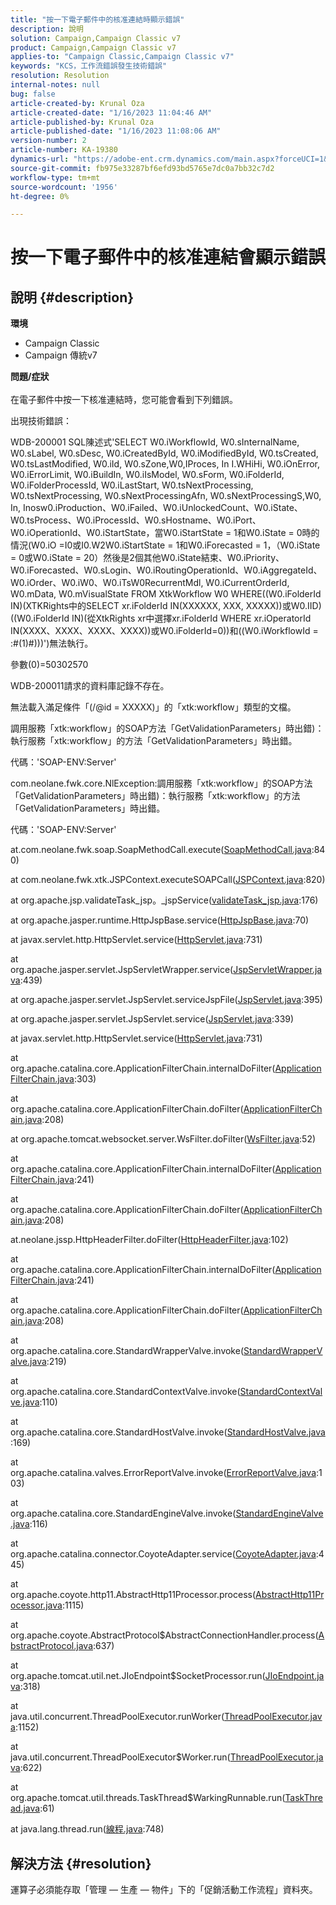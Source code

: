 ```yaml
---
title: "按一下電子郵件中的核准連結時顯示錯誤"
description: 說明
solution: Campaign,Campaign Classic v7
product: Campaign,Campaign Classic v7
applies-to: "Campaign Classic,Campaign Classic v7"
keywords: "KCS，工作流錯誤發生技術錯誤"
resolution: Resolution
internal-notes: null
bug: false
article-created-by: Krunal Oza
article-created-date: "1/16/2023 11:04:46 AM"
article-published-by: Krunal Oza
article-published-date: "1/16/2023 11:08:06 AM"
version-number: 2
article-number: KA-19380
dynamics-url: "https://adobe-ent.crm.dynamics.com/main.aspx?forceUCI=1&pagetype=entityrecord&etn=knowledgearticle&id=cd8acb95-8d95-ed11-aad1-6045bd006793"
source-git-commit: fb975e33287bf6efd93bd5765e7dc0a7bb32c7d2
workflow-type: tm+mt
source-wordcount: '1956'
ht-degree: 0%

---
```


# 按一下電子郵件中的核准連結會顯示錯誤

## 說明 {#description}

<b>環境</b>
- Campaign Classic
- Campaign 傳統v7



<b>問題/症狀</b><br> <br>在電子郵件中按一下核准連結時，您可能會看到下列錯誤。<br>


出現技術錯誤：

WDB-200001 SQL陳述式&#39;SELECT W0.iWorkflowId, W0.sInternalName, W0.sLabel, W0.sDesc, W0.iCreatedById, W0.iModifiedById, W0.tsCreated, W0.tsLastModified, W0.iId, W0.sZone,W0,IProces, In I.WHiHi, W0.iOnError, W0.iErrorLimit, W0.iBuildIn, W0.iIsModel, W0.sForm, W0.iFolderId, W0.iFolderProcessId, W0.iLastStart, W0.tsNextProcessing, W0.tsNextProcessing, W0.sNextProcessingAfn, W0.sNextProcessingS,W0, In, Inosw0.iProduction、W0.iFailed、W0.iUnlockedCount、W0.iState、W0.tsProcess、W0.iProcessId、W0.sHostname、W0.iPort、W0.iOperationId、W0.iStartState，當W0.iStartState = 1和W0.iState = 0時的情況(W0.iO =I0或I0.W2W0.iStartState = 1和W0.iForecasted = 1，（W0.iState = 0或W0.iState = 20）然後是2個其他W0.iState結束、W0.iPriority、W0.iForecasted、W0.sLogin、W0.iRoutingOperationId、W0.iAggregateId、W0.iOrder、W0.iW0、W0.iTsW0RecurrentMdl, W0.iCurrentOrderId, W0.mData, W0.mVisualState FROM XtkWorkflow W0 WHERE((W0.iFolderId IN)(XTKRights中的SELECT xr.iFolderId IN(XXXXXX, XXX, XXXXX))或W0.IID)((W0.iFolderId IN)(從XtkRights xr中選擇xr.iFolderId WHERE xr.iOperatorId IN(XXXX、XXXX、XXXX、XXXX))或W0.iFolderId=0))和((W0.iWorkflowId = :#(1)#)))&#39;)無法執行。

參數(0)=50302570



WDB-200011請求的資料庫記錄不存在。

無法載入滿足條件「(/@id = XXXXX)」的「xtk:workflow」類型的文檔。



調用服務「xtk:workflow」的SOAP方法「GetValidationParameters」時出錯)：執行服務「xtk:workflow」的方法「GetValidationParameters」時出錯。



代碼：&#39;SOAP-ENV:Server&#39;

com.neolane.fwk.core.NlException:調用服務「xtk:workflow」的SOAP方法「GetValidationParameters」時出錯)：執行服務「xtk:workflow」的方法「GetValidationParameters」時出錯。

代碼：&#39;SOAP-ENV:Server&#39;

at.com.neolane.fwk.soap.SoapMethodCall.execute([SoapMethodCall.java](https://urldefense.proofpoint.com/v2/url?u=http-3A__SoapMethodCall.java&amp;amp;d=DwQFAg&amp;amp;c=pBpWB3g5lxYDsRBNURdZrQ&amp;amp;r=ft-UOfIYBIWHs2c_95HGjEY1pfCklxxXqampnht1Pxw&amp;amp;m=d3k3LFmUwXpsmQywrQ1YBIk0cok_oChFcVL9T9J7oOg&amp;amp;s=awiBFikoKq0cU2PSZ8ibSOQYx7u7lihxPQseS9nSP1s&amp;amp;e=):840)

at com.neolane.fwk.xtk.JSPContext.executeSOAPCall([JSPContext.java](https://urldefense.proofpoint.com/v2/url?u=http-3A__JSPContext.java&amp;amp;d=DwQFAg&amp;amp;c=pBpWB3g5lxYDsRBNURdZrQ&amp;amp;r=ft-UOfIYBIWHs2c_95HGjEY1pfCklxxXqampnht1Pxw&amp;amp;m=d3k3LFmUwXpsmQywrQ1YBIk0cok_oChFcVL9T9J7oOg&amp;amp;s=BXEpguLlZ3ELDIZA628lLc9_hc1Rbj3es-XHjf9lgig&amp;amp;e=):820)

at org.apache.jsp.validateTask_jsp。_jspService([validateTask_jsp.java](https://urldefense.proofpoint.com/v2/url?u=http-3A__validateTask-5Fjsp.java&amp;amp;d=DwQFAg&amp;amp;c=pBpWB3g5lxYDsRBNURdZrQ&amp;amp;r=ft-UOfIYBIWHs2c_95HGjEY1pfCklxxXqampnht1Pxw&amp;amp;m=d3k3LFmUwXpsmQywrQ1YBIk0cok_oChFcVL9T9J7oOg&amp;amp;s=hLv9IUmi4zw1e278xsheI3mQjkiQPBRjlsEtWf5jbOs&amp;amp;e=):176)

at org.apache.jasper.runtime.HttpJspBase.service([HttpJspBase.java](https://urldefense.proofpoint.com/v2/url?u=http-3A__HttpJspBase.java&amp;amp;d=DwQFAg&amp;amp;c=pBpWB3g5lxYDsRBNURdZrQ&amp;amp;r=ft-UOfIYBIWHs2c_95HGjEY1pfCklxxXqampnht1Pxw&amp;amp;m=d3k3LFmUwXpsmQywrQ1YBIk0cok_oChFcVL9T9J7oOg&amp;amp;s=FF_j-fivRHxPnD2awIc-HNivNA9MYYw-xuCMAILo0D8&amp;amp;e=):70)

at javax.servlet.http.HttpServlet.service([HttpServlet.java](https://urldefense.proofpoint.com/v2/url?u=http-3A__HttpServlet.java&amp;amp;d=DwQFAg&amp;amp;c=pBpWB3g5lxYDsRBNURdZrQ&amp;amp;r=ft-UOfIYBIWHs2c_95HGjEY1pfCklxxXqampnht1Pxw&amp;amp;m=d3k3LFmUwXpsmQywrQ1YBIk0cok_oChFcVL9T9J7oOg&amp;amp;s=Fa09AbRcVCcQBefoXco9JQ8naPdtrWTYtTHnFTnv43U&amp;amp;e=):731)

at org.apache.jasper.servlet.JspServletWrapper.service([JspServletWrapper.java](https://urldefense.proofpoint.com/v2/url?u=http-3A__JspServletWrapper.java&amp;amp;d=DwQFAg&amp;amp;c=pBpWB3g5lxYDsRBNURdZrQ&amp;amp;r=ft-UOfIYBIWHs2c_95HGjEY1pfCklxxXqampnht1Pxw&amp;amp;m=d3k3LFmUwXpsmQywrQ1YBIk0cok_oChFcVL9T9J7oOg&amp;amp;s=3-ZlpmNPgbFqNXzfzIV60TQ0fAOYN6s90mcayAQf2tA&amp;amp;e=):439)

at org.apache.jasper.servlet.JspServlet.serviceJspFile([JspServlet.java](https://urldefense.proofpoint.com/v2/url?u=http-3A__JspServlet.java&amp;amp;d=DwQFAg&amp;amp;c=pBpWB3g5lxYDsRBNURdZrQ&amp;amp;r=ft-UOfIYBIWHs2c_95HGjEY1pfCklxxXqampnht1Pxw&amp;amp;m=d3k3LFmUwXpsmQywrQ1YBIk0cok_oChFcVL9T9J7oOg&amp;amp;s=ncp2Fe9P7NNNx0wmPlsZF7ar9h0H2tI1nbBC-ALPLTk&amp;amp;e=):395)

at org.apache.jasper.servlet.JspServlet.service([JspServlet.java](https://urldefense.proofpoint.com/v2/url?u=http-3A__JspServlet.java&amp;amp;d=DwQFAg&amp;amp;c=pBpWB3g5lxYDsRBNURdZrQ&amp;amp;r=ft-UOfIYBIWHs2c_95HGjEY1pfCklxxXqampnht1Pxw&amp;amp;m=d3k3LFmUwXpsmQywrQ1YBIk0cok_oChFcVL9T9J7oOg&amp;amp;s=ncp2Fe9P7NNNx0wmPlsZF7ar9h0H2tI1nbBC-ALPLTk&amp;amp;e=):339)

at javax.servlet.http.HttpServlet.service([HttpServlet.java](https://urldefense.proofpoint.com/v2/url?u=http-3A__HttpServlet.java&amp;amp;d=DwQFAg&amp;amp;c=pBpWB3g5lxYDsRBNURdZrQ&amp;amp;r=ft-UOfIYBIWHs2c_95HGjEY1pfCklxxXqampnht1Pxw&amp;amp;m=d3k3LFmUwXpsmQywrQ1YBIk0cok_oChFcVL9T9J7oOg&amp;amp;s=Fa09AbRcVCcQBefoXco9JQ8naPdtrWTYtTHnFTnv43U&amp;amp;e=):731)

at org.apache.catalina.core.ApplicationFilterChain.internalDoFilter([ApplicationFilterChain.java](https://urldefense.proofpoint.com/v2/url?u=http-3A__ApplicationFilterChain.java&amp;amp;d=DwQFAg&amp;amp;c=pBpWB3g5lxYDsRBNURdZrQ&amp;amp;r=ft-UOfIYBIWHs2c_95HGjEY1pfCklxxXqampnht1Pxw&amp;amp;m=d3k3LFmUwXpsmQywrQ1YBIk0cok_oChFcVL9T9J7oOg&amp;amp;s=ik8-oKIwbKE5YJaoMaTCMYAP_PaFh1n58NZ3KCdbpoY&amp;amp;e=):303)

at org.apache.catalina.core.ApplicationFilterChain.doFilter([ApplicationFilterChain.java](https://urldefense.proofpoint.com/v2/url?u=http-3A__ApplicationFilterChain.java&amp;amp;d=DwQFAg&amp;amp;c=pBpWB3g5lxYDsRBNURdZrQ&amp;amp;r=ft-UOfIYBIWHs2c_95HGjEY1pfCklxxXqampnht1Pxw&amp;amp;m=d3k3LFmUwXpsmQywrQ1YBIk0cok_oChFcVL9T9J7oOg&amp;amp;s=ik8-oKIwbKE5YJaoMaTCMYAP_PaFh1n58NZ3KCdbpoY&amp;amp;e=):208)

at org.apache.tomcat.websocket.server.WsFilter.doFilter([WsFilter.java](https://urldefense.proofpoint.com/v2/url?u=http-3A__WsFilter.java&amp;amp;d=DwQFAg&amp;amp;c=pBpWB3g5lxYDsRBNURdZrQ&amp;amp;r=ft-UOfIYBIWHs2c_95HGjEY1pfCklxxXqampnht1Pxw&amp;amp;m=d3k3LFmUwXpsmQywrQ1YBIk0cok_oChFcVL9T9J7oOg&amp;amp;s=UT8dGGfRKufp9KgwIFeZHhe5T12r54V1D382MnYpVgs&amp;amp;e=):52)

at org.apache.catalina.core.ApplicationFilterChain.internalDoFilter([ApplicationFilterChain.java](https://urldefense.proofpoint.com/v2/url?u=http-3A__ApplicationFilterChain.java&amp;amp;d=DwQFAg&amp;amp;c=pBpWB3g5lxYDsRBNURdZrQ&amp;amp;r=ft-UOfIYBIWHs2c_95HGjEY1pfCklxxXqampnht1Pxw&amp;amp;m=d3k3LFmUwXpsmQywrQ1YBIk0cok_oChFcVL9T9J7oOg&amp;amp;s=ik8-oKIwbKE5YJaoMaTCMYAP_PaFh1n58NZ3KCdbpoY&amp;amp;e=):241)

at org.apache.catalina.core.ApplicationFilterChain.doFilter([ApplicationFilterChain.java](https://urldefense.proofpoint.com/v2/url?u=http-3A__ApplicationFilterChain.java&amp;amp;d=DwQFAg&amp;amp;c=pBpWB3g5lxYDsRBNURdZrQ&amp;amp;r=ft-UOfIYBIWHs2c_95HGjEY1pfCklxxXqampnht1Pxw&amp;amp;m=d3k3LFmUwXpsmQywrQ1YBIk0cok_oChFcVL9T9J7oOg&amp;amp;s=ik8-oKIwbKE5YJaoMaTCMYAP_PaFh1n58NZ3KCdbpoY&amp;amp;e=):208)

at.neolane.jssp.HttpHeaderFilter.doFilter([HttpHeaderFilter.java](https://urldefense.proofpoint.com/v2/url?u=http-3A__HttpHeaderFilter.java&amp;amp;d=DwQFAg&amp;amp;c=pBpWB3g5lxYDsRBNURdZrQ&amp;amp;r=ft-UOfIYBIWHs2c_95HGjEY1pfCklxxXqampnht1Pxw&amp;amp;m=d3k3LFmUwXpsmQywrQ1YBIk0cok_oChFcVL9T9J7oOg&amp;amp;s=ib223I0-kkhiIN733EwqdriUBRGsSxx2gQByGodezqY&amp;amp;e=):102)

at org.apache.catalina.core.ApplicationFilterChain.internalDoFilter([ApplicationFilterChain.java](https://urldefense.proofpoint.com/v2/url?u=http-3A__ApplicationFilterChain.java&amp;amp;d=DwQFAg&amp;amp;c=pBpWB3g5lxYDsRBNURdZrQ&amp;amp;r=ft-UOfIYBIWHs2c_95HGjEY1pfCklxxXqampnht1Pxw&amp;amp;m=d3k3LFmUwXpsmQywrQ1YBIk0cok_oChFcVL9T9J7oOg&amp;amp;s=ik8-oKIwbKE5YJaoMaTCMYAP_PaFh1n58NZ3KCdbpoY&amp;amp;e=):241)

at org.apache.catalina.core.ApplicationFilterChain.doFilter([ApplicationFilterChain.java](https://urldefense.proofpoint.com/v2/url?u=http-3A__ApplicationFilterChain.java&amp;amp;d=DwQFAg&amp;amp;c=pBpWB3g5lxYDsRBNURdZrQ&amp;amp;r=ft-UOfIYBIWHs2c_95HGjEY1pfCklxxXqampnht1Pxw&amp;amp;m=d3k3LFmUwXpsmQywrQ1YBIk0cok_oChFcVL9T9J7oOg&amp;amp;s=ik8-oKIwbKE5YJaoMaTCMYAP_PaFh1n58NZ3KCdbpoY&amp;amp;e=):208)

at org.apache.catalina.core.StandardWrapperValve.invoke([StandardWrapperValve.java](https://urldefense.proofpoint.com/v2/url?u=http-3A__StandardWrapperValve.java&amp;amp;d=DwQFAg&amp;amp;c=pBpWB3g5lxYDsRBNURdZrQ&amp;amp;r=ft-UOfIYBIWHs2c_95HGjEY1pfCklxxXqampnht1Pxw&amp;amp;m=d3k3LFmUwXpsmQywrQ1YBIk0cok_oChFcVL9T9J7oOg&amp;amp;s=8neyurXAx6CyZK3xNh4hJ2S_Agc-xqeK_FELOz2PmJY&amp;amp;e=):219)

at org.apache.catalina.core.StandardContextValve.invoke([StandardContextValve.java](https://urldefense.proofpoint.com/v2/url?u=http-3A__StandardContextValve.java&amp;amp;d=DwQFAg&amp;amp;c=pBpWB3g5lxYDsRBNURdZrQ&amp;amp;r=ft-UOfIYBIWHs2c_95HGjEY1pfCklxxXqampnht1Pxw&amp;amp;m=d3k3LFmUwXpsmQywrQ1YBIk0cok_oChFcVL9T9J7oOg&amp;amp;s=Ff396Ra0Zz6SYU3gR5ahYAyatA5GZ0PhX0C_j2WnJCk&amp;amp;e=):110)

at org.apache.catalina.core.StandardHostValve.invoke([StandardHostValve.java](https://urldefense.proofpoint.com/v2/url?u=http-3A__StandardHostValve.java&amp;amp;d=DwQFAg&amp;amp;c=pBpWB3g5lxYDsRBNURdZrQ&amp;amp;r=ft-UOfIYBIWHs2c_95HGjEY1pfCklxxXqampnht1Pxw&amp;amp;m=d3k3LFmUwXpsmQywrQ1YBIk0cok_oChFcVL9T9J7oOg&amp;amp;s=eSpP9q26e90BeX-URza1Th_b-j7xVIGGZ8p0pKnJG7o&amp;amp;e=):169)

at org.apache.catalina.valves.ErrorReportValve.invoke([ErrorReportValve.java](https://urldefense.proofpoint.com/v2/url?u=http-3A__ErrorReportValve.java&amp;amp;d=DwQFAg&amp;amp;c=pBpWB3g5lxYDsRBNURdZrQ&amp;amp;r=ft-UOfIYBIWHs2c_95HGjEY1pfCklxxXqampnht1Pxw&amp;amp;m=d3k3LFmUwXpsmQywrQ1YBIk0cok_oChFcVL9T9J7oOg&amp;amp;s=CovDlMALjluabVYqp9VCy7WmoGYndnzucmmTgS8i-98&amp;amp;e=):103)

at org.apache.catalina.core.StandardEngineValve.invoke([StandardEngineValve.java](https://urldefense.proofpoint.com/v2/url?u=http-3A__StandardEngineValve.java&amp;amp;d=DwQFAg&amp;amp;c=pBpWB3g5lxYDsRBNURdZrQ&amp;amp;r=ft-UOfIYBIWHs2c_95HGjEY1pfCklxxXqampnht1Pxw&amp;amp;m=d3k3LFmUwXpsmQywrQ1YBIk0cok_oChFcVL9T9J7oOg&amp;amp;s=1yEo8C8j8P_1TBmRoj64u9POXYd3wPYi2NpxWvVIrUc&amp;amp;e=):116)

at org.apache.catalina.connector.CoyoteAdapter.service([CoyoteAdapter.java](https://urldefense.proofpoint.com/v2/url?u=http-3A__CoyoteAdapter.java&amp;amp;d=DwQFAg&amp;amp;c=pBpWB3g5lxYDsRBNURdZrQ&amp;amp;r=ft-UOfIYBIWHs2c_95HGjEY1pfCklxxXqampnht1Pxw&amp;amp;m=d3k3LFmUwXpsmQywrQ1YBIk0cok_oChFcVL9T9J7oOg&amp;amp;s=f69DYjTAbTqPkDJzGHsIZgLdNTKA7rRfeBNlh5Bt75w&amp;amp;e=):445)

at org.apache.coyote.http11.AbstractHttp11Processor.process([AbstractHttp11Processor.java](https://urldefense.proofpoint.com/v2/url?u=http-3A__AbstractHttp11Processor.java&amp;amp;d=DwQFAg&amp;amp;c=pBpWB3g5lxYDsRBNURdZrQ&amp;amp;r=ft-UOfIYBIWHs2c_95HGjEY1pfCklxxXqampnht1Pxw&amp;amp;m=d3k3LFmUwXpsmQywrQ1YBIk0cok_oChFcVL9T9J7oOg&amp;amp;s=f_Ew-XklkyWg_Ec8Wwo5S94MRcmjw91U7MplFZDTuE8&amp;amp;e=):1115)

at org.apache.coyote.AbstractProtocol$AbstractConnectionHandler.process([AbstractProtocol.java](https://urldefense.proofpoint.com/v2/url?u=http-3A__AbstractProtocol.java&amp;amp;d=DwQFAg&amp;amp;c=pBpWB3g5lxYDsRBNURdZrQ&amp;amp;r=ft-UOfIYBIWHs2c_95HGjEY1pfCklxxXqampnht1Pxw&amp;amp;m=d3k3LFmUwXpsmQywrQ1YBIk0cok_oChFcVL9T9J7oOg&amp;amp;s=Q05ZtCb9DIqPuvHjQDy-CsvQZhXqGiGclD_FQlPq0tM&amp;amp;e=):637)

at org.apache.tomcat.util.net.JIoEndpoint$SocketProcessor.run([JIoEndpoint.java](https://urldefense.proofpoint.com/v2/url?u=http-3A__JIoEndpoint.java&amp;amp;d=DwQFAg&amp;amp;c=pBpWB3g5lxYDsRBNURdZrQ&amp;amp;r=ft-UOfIYBIWHs2c_95HGjEY1pfCklxxXqampnht1Pxw&amp;amp;m=d3k3LFmUwXpsmQywrQ1YBIk0cok_oChFcVL9T9J7oOg&amp;amp;s=oeVLK85cD—jl51P2uM8ke_zy2553vU4-ur-_vPgS1Y&amp;amp;e=):318)

at java.util.concurrent.ThreadPoolExecutor.runWorker([ThreadPoolExecutor.java](https://urldefense.proofpoint.com/v2/url?u=http-3A__ThreadPoolExecutor.java&amp;amp;d=DwQFAg&amp;amp;c=pBpWB3g5lxYDsRBNURdZrQ&amp;amp;r=ft-UOfIYBIWHs2c_95HGjEY1pfCklxxXqampnht1Pxw&amp;amp;m=d3k3LFmUwXpsmQywrQ1YBIk0cok_oChFcVL9T9J7oOg&amp;amp;s=13WG5wzXOWkIkKPQj0qbCJSmmk8Eqt1RLFlQ3QNaKPY&amp;amp;e=):1152)

at java.util.concurrent.ThreadPoolExecutor$Worker.run([ThreadPoolExecutor.java](https://urldefense.proofpoint.com/v2/url?u=http-3A__ThreadPoolExecutor.java&amp;amp;d=DwQFAg&amp;amp;c=pBpWB3g5lxYDsRBNURdZrQ&amp;amp;r=ft-UOfIYBIWHs2c_95HGjEY1pfCklxxXqampnht1Pxw&amp;amp;m=d3k3LFmUwXpsmQywrQ1YBIk0cok_oChFcVL9T9J7oOg&amp;amp;s=13WG5wzXOWkIkKPQj0qbCJSmmk8Eqt1RLFlQ3QNaKPY&amp;amp;e=):622)

at org.apache.tomcat.util.threads.TaskThread$WarkingRunnable.run([TaskThread.java](https://urldefense.proofpoint.com/v2/url?u=http-3A__TaskThread.java&amp;amp;d=DwQFAg&amp;amp;c=pBpWB3g5lxYDsRBNURdZrQ&amp;amp;r=ft-UOfIYBIWHs2c_95HGjEY1pfCklxxXqampnht1Pxw&amp;amp;m=d3k3LFmUwXpsmQywrQ1YBIk0cok_oChFcVL9T9J7oOg&amp;amp;s=MdTDCYPhjdF6S1uBSnLkUfzByita2rUUd3qJlb3wO60&amp;amp;e=):61)

at java.lang.thread.run([線程.java](https://urldefense.proofpoint.com/v2/url?u=http-3A__Thread.java&amp;amp;d=DwQFAg&amp;amp;c=pBpWB3g5lxYDsRBNURdZrQ&amp;amp;r=ft-UOfIYBIWHs2c_95HGjEY1pfCklxxXqampnht1Pxw&amp;amp;m=d3k3LFmUwXpsmQywrQ1YBIk0cok_oChFcVL9T9J7oOg&amp;amp;s=HBcW6s1ZAcUwg54Ag44kE6xndR052HxTIfuelxnXNig&amp;amp;e=):748)


## 解決方法 {#resolution}


運算子必須能存取「管理 — 生產 — 物件」下的「促銷活動工作流程」資料夾。
